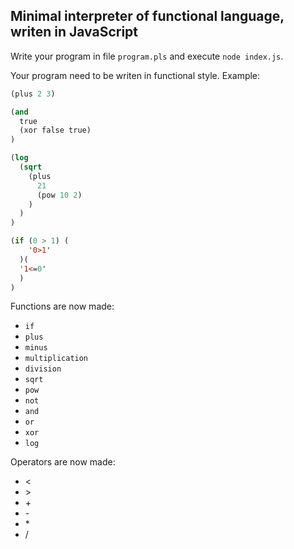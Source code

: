 ## Minimal interpreter of functional language, writen in JavaScript

Write your program in file `program.pls` and execute `node index.js`.

Your program need to be writen in functional style. Example:

```lisp
(plus 2 3)
```

```lisp
(and
  true
  (xor false true)
)
```

```lisp
(log
  (sqrt
    (plus
      21
      (pow 10 2)
    )
  )
)
```

```lisp
(if (0 > 1) (
    '0>1'
  )(
  '1<=0'
  )
)
```

Functions are now made:

* `if`
* `plus`
* `minus`
* `multiplication`
* `division`
* `sqrt`
* `pow`
* `not`
* `and`
* `or`
* `xor`
* `log`

Operators are now made:

* \<
* \>
* \+
* \-
* \*
* /
